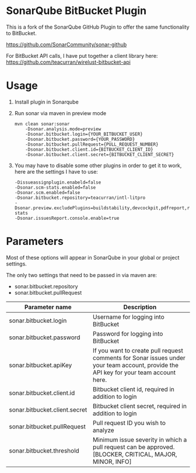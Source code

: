 # SonarQube BitBucket Plugin

This is a fork of the SonarQube GitHub Plugin to offer the same functionality to BitBucket.

https://github.com/SonarCommunity/sonar-github

For BitBucket API calls, I have put together a client library here:
https://github.com/teacurran/wirelust-bitbucket-api

# Usage

1. Install plugin in Sonarqube 
2. Run sonar via maven in preview mode 

    ```
    mvn clean sonar:sonar 
        -Dsonar.analysis.mode=preview
        -Dsonar.bitbucket.login={YOUR_BITBUCKET_USER}
        -Dsonar.bitbucket.password={YOUR_PASSWORD}
        -Dsonar.bitbucket.pullRequest={PULL_REQUEST_NUMBER}
        -Dsonar.bitbucket.client.id={BITBUCKET_CLIENT_ID}
        -Dsonar.bitbucket.client.secret={BITBUCKET_CLIENT_SECRET}
    ```

3. You may have to disable some other plugins in order to get it to work, here are the settings I have to use:

    ```
    -Dissueassignplugin.enabeld=false
    -Dsonar.scm-stats.enabled=false
    -Dsonar.scm.enabled=false
    -Dsonar.bitbucket.repository=teacurran/intl-litpro
    -Dsonar.preview.excludePlugins=buildstability,devcockpit,pdfreport,report,views,jira,buildbreaker,issueassign,scm,scm-stats 
    -Dsonar.issuesReport.console.enable=true
    ```

# Parameters

Most of these options will appear in SonarQube in your global or project settings. 

The only two settings that need to be passed in via maven are:

* sonar.bitbucket.repository
* sonar.bitbucket.pullRequest


| Parameter name                               | Description                                                                                                                           |
|----------------------------------------------|---------------------------------------------------------------------------------------------------------------------------------------|
| sonar.bitbucket.login                        | Username for logging into BitBucket                                                                                                   |
| sonar.bitbucket.password                     | Password for logging into BitBucket                                                                                                   |
| sonar.bitbucket.apiKey                       | If you want to create pull request comments for Sonar issues under your team account, provide the API key for your team account here. |
| sonar.bitbucket.client.id                    | Bitbucket client id, required in addition to login                                                                                    |
| sonar.bitbucket.client.secret                | Bitbucket client secret, required in addition to login                                                                                |
| sonar.bitbucket.pullRequest                  | Pull request ID you wish to analyze                                                                                                   |
| sonar.bitbucket.threshold                  | Minimum issue severity in which a pull request can be approved. [BLOCKER, CRITICAL, MAJOR, MINOR, INFO]                                 |


